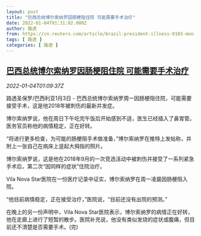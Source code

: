 ```yaml
---
layout: post
title: "巴西总统博尔索纳罗因肠梗阻住院 可能需要手术治疗"
date: 2022-01-04T01:31:02.000Z
author: 路透
from: https://cn.reuters.com/article/brazil-president-illness-0103-mon-idCNKBS2JE02I
tags: [ 路透 ]
categories: [ 路透 ]
---
```

<!--1641259862000-->
[巴西总统博尔索纳罗因肠梗阻住院 可能需要手术治疗](https://cn.reuters.com/article/brazil-president-illness-0103-mon-idCNKBS2JE02I)
------

<div>
<div><i>2022-01-04T01:09:37Z</i></div><p>路透圣保罗/巴西利亚1月3日 - 巴西总统博尔索纳罗周一因肠梗阻住院，可能需要接受手术，这是他2018年被刺伤的最新并发症。</p><p>博尔索纳罗说，他在周日下午吃完午饭后开始感到不适，医生已经插入了鼻胃管。医务官员称他的病情稳定，正在好转。</p><p>“将进行更多检查，为可能的肠梗阻手术做准备，”博尔索纳罗在推特上发帖称，并附上一张自己在病床上竖起大拇指的照片。</p><p>博尔索纳罗说，这是他在2018年9月的一次竞选活动中被刺伤并接受了一系列紧急手术后，第二次“因同样的症状”住院治疗。</p><p>Vila Nova Star医院在一份医疗记录中证实，博尔索纳罗在周一凌晨因肠梗阻入院。</p><p>“他目前病情稳定，正在接受治疗，”医院说，“目前还没有出院的预测。”</p><p>在晚上的另一份声明中，Vila Nova Star医院表示，博尔索纳罗的病情正在好转，他在走廊上进行了短暂的散步。医院补充说，他没有类似发烧的症状或腹痛，但目前还不清楚是否需要手术。(完)</p>
</div>
